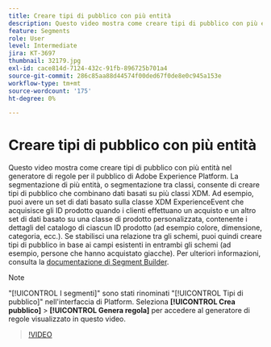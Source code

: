 ```yaml
---
title: Creare tipi di pubblico con più entità
description: Questo video mostra come creare tipi di pubblico con più entità nel generatore di regole per il pubblico di Adobe Experience Platform.  La segmentazione di più entità, o segmentazione tra classi, consente di creare tipi di pubblico che combinano dati basati su più classi XDM.
feature: Segments
role: User
level: Intermediate
jira: KT-3697
thumbnail: 32179.jpg
exl-id: cace814d-7124-432c-91fb-896725b701a4
source-git-commit: 286c85aa88d44574f00ded67f0de8e0c945a153e
workflow-type: tm+mt
source-wordcount: '175'
ht-degree: 0%

---
```


# Creare tipi di pubblico con più entità

Questo video mostra come creare tipi di pubblico con più entità nel generatore di regole per il pubblico di Adobe Experience Platform.  La segmentazione di più entità, o segmentazione tra classi, consente di creare tipi di pubblico che combinano dati basati su più classi XDM. Ad esempio, puoi avere un set di dati basato sulla classe XDM ExperienceEvent che acquisisce gli ID prodotto quando i clienti effettuano un acquisto e un altro set di dati basato su una classe di prodotto personalizzata, contenente i dettagli del catalogo di ciascun ID prodotto (ad esempio colore, dimensione, categoria, ecc.). Se stabilisci una relazione tra gli schemi, puoi quindi creare tipi di pubblico in base ai campi esistenti in entrambi gli schemi (ad esempio, persone che hanno acquistato giacche). Per ulteriori informazioni, consulta la [documentazione di Segment Builder](https://experienceleague.adobe.com/docs/experience-platform/segmentation/ui/segment-builder.html?lang=it).

<!--Segment context (segment payload) allows you to provide key contextual details, such as a visitor's abandoned cart contents, in your segment definition so you can send personalized messages.-->

>[!NOTE]
>
> &quot;[!UICONTROL I segmenti]&quot; sono stati rinominati &quot;[!UICONTROL Tipi di pubblico]&quot; nell&#39;interfaccia di Platform. Seleziona **[!UICONTROL Crea pubblico]** > **[!UICONTROL Genera regola]** per accedere al generatore di regole visualizzato in questo video.

>[!VIDEO](https://video.tv.adobe.com/v/32179?learn=on&enablevpops)
